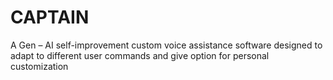 # CAPTAIN
 A Gen – AI self-improvement custom voice assistance software designed to adapt to different user commands and give option for personal customization

